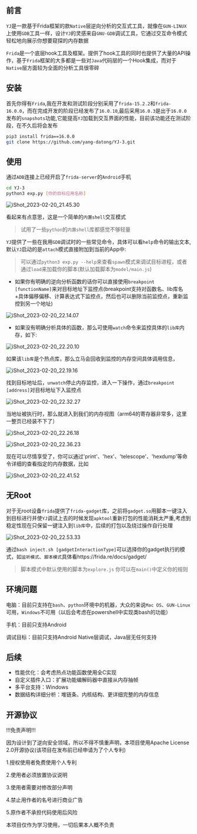 ## 前言

`YJ`是一款基于Frida框架的款`Native`层逆向分析的交互式工具，就像在`GUN-LINUX`上使用`GDB`工具一样，设计`YJ`的灵感来自`GNU-GDB`调试工具，它通过交互命令模式轻松地向展示你想要窥探的内存数据

`Frida`是一个底层hook工具及框架。提供了hook工具的同时也提供了大量的API操作，基于`Frida`框架的大多都是一些对`Java`代码层的一个Hook集成，而对于`Native`层方面较为全面的分析工具很零碎

## 安装

首先你得有`Frida`,我在开发和测试阶段分别采用了`frida-15.2.2`和`frida-16.0.0`，而在完成开发的阶段已经发布了`16.0.10`,最后采用`16.0.3`是出于`16.0.0`发布的`snapshots`功能,它能提高`YJ`加载到交互界面的性能，目前该功能还在测试阶段，在不久后将会发布

```bash
pip3 install frida==16.0.0
git clone https://github.com/yang-datong/YJ-3.git
```

## 使用

通过`ADB`连接上已经开启了`frida-server`的`Android`手机

```bash
cd YJ-3
python3 exp.py [你的目标应用名称]
```

![iShot_2023-02-20_21.45.30](images/YJ_2_1.png)

看起来有点意思，这是一个简单的`内置shell`交互模式

> 试用了一些`python`的`内置shell`库都感觉不够轻量



`YJ`提供了一些在我用`GDB`调试时的一些常见命令，具体可以看`help`命令的输出文本,默认`YJ`启动的是`attach`模式直接附加到当前的App中:
> 可以通过`python3 exp.py --help`来查看`spawn`模式来调试目标进程，或者通过`load`来加载你的脚本(默认加载脚本为`model/main.js`)


- 如果你有明确的逆向分析函数的话你可以直接使用`breakpoint [functionName]`来对目标地址下监控点(breakpoint支持对函数名、lib库名+具体偏移偏移、计算表达式下监控点，然后也可以删除当前监控点，重新监控到另一个地址)

![iShot_2023-02-20_22.14.07](images/YJ_2_2.png)

- 如果没有明确分析具体的函数，那么可使用`watch`命令来监控具体的`lib库`内存，如下:

![iShot_2023-02-20_22.20.10](images/YJ_2_3.png)



如果该`lib库`是个热点库，那么立马会回收到监控的内存空间具体调用信息，

![iShot_2023-02-20_22.19.16](images/YJ_2_4.png)



找到目标地址后，`unwatch`停止内存监控，进入一下操作，通过`breakpoint [address]`对目标地址下入监控点

![iShot_2023-02-20_22.32.27](images/YJ_2_5.png)



当地址被执行时，那么就进入到我们的内存视图（arm64的寄存器非常多，这里一整页已经装不下了）

![iShot_2023-02-20_22.26.18](images/YJ_2_6.png)

![iShot_2023-02-20_22.36.23](images/YJ_2_7.png)



现在可以尽情享受了，你可以通过'print'、'hex'、'telescope'、'hexdump'等命令详细的查看指定的内存数据，比如

![iShot_2023-02-20_22.41.52](images/YJ_2_8.png)

## 无Root

对于无root设备`frida`提供了`frida-gadget`库，之前将`gadget.so`用脚本一键注入到目标进行并使`YJ`调试上去的时候发现`apktool`重新打包的性能消耗太严重,考虑到稳定性现在只保留一键注入到`lib库`中，后续的打包以及绕过操作自行处理

![iShot_2023-02-20_22.53.33](images/YJ_2_9.png)

通过`bash inject.sh [gadgetInteractionType]`可以选择你的gadget执行的模式，如`监听模式`、`脚本模式`具体看https://frida.re/docs/gadget/

> 脚本模式中默认使用的脚本为`explore.js` 你可以在`main()`中定义你的规则

## 环境问题

电脑：目前只支持在`bash`、`python`环境中的机器，大众的来说`Mac OS`、`GUN-Linux`可用，`Windows`不可用（以后会考虑在powershell中实现类bash的功能）

手机：目前只支持Android

调试目标：目前只支持Android Native层调试，Java层无任何支持

## 后续

- 性能优化：会考虑热点功能函数使用全C实现
- 自定义插件入口：扩展功能编解码器中直接从内存抽帧
- 多平台支持：Windows
- 数据结构详细分析：堆链条、内核结构、更详细完整的内存信息

## 开源协议

!!!免责声明!!!

因为设计到了逆向安全领域，所以不得不慎重声明，本项目使用Apache License 2.0开源协议(该项目在发布前已经申请为了个人专利)

1.授权使用者免费使用个人专利

2.使用者必须放置协议说明

3.使用者需要对修改部分声明

4.禁止用作者的名号进行商业广告

5.原作者不承担代码使用后风险

本项目仅作为学习使用，一切后果本人概不负责
